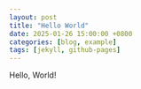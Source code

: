 ```yaml
---
layout: post
title: "Hello World"
date: 2025-01-26 15:00:00 +0800
categories: [blog, example]
tags: [jekyll, github-pages]
---
```


Hello, World!
